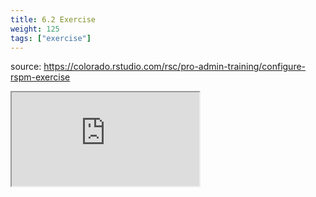 ```yaml
---
title: 6.2 Exercise
weight: 125
tags: ["exercise"]
---
```


source: https://colorado.rstudio.com/rsc/pro-admin-training/configure-rspm-exercise

<div class="responsive-container-learnr">
  <div class="cssload-loader">
    <div class="cssload-inner cssload-one"></div>
    <div class="cssload-inner cssload-two"></div>
    <div class="cssload-inner cssload-three"></div>
  </div>
  <iframe 
    src="https://colorado.rstudio.com/rsc/pro-admin-training/configure-rspm-exercise" 
    gesture="media"  allowfullscreen>
  </iframe>
</div>



